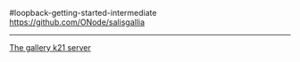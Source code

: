 #loopback-getting-started-intermediate
https://github.com/ONode/salisgallia

---

[The gallery k21 server](https://github.com/ONode/salisgallia)
